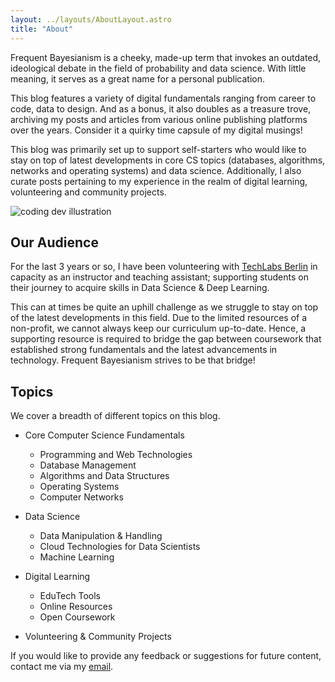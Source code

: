 ```yaml
---
layout: ../layouts/AboutLayout.astro
title: "About"
---
```


Frequent Bayesianism is a cheeky, made-up term that invokes an outdated, ideological debate in the field of probability and data science. With little meaning, it serves as a great name for a personal publication.

This blog features a variety of digital fundamentals ranging from career to code, data to design. And as a bonus, it also doubles as a treasure trove, archiving my posts and articles from various online publishing platforms over the years. Consider it a quirky time capsule of my digital musings!

This blog was primarily set up to support self-starters who would like to stay on top of latest developments in core CS topics (databases, algorithms, networks and operating systems) and data science. Additionally, I also curate posts pertaining to my experience in the realm of digital learning, volunteering and community projects.

<div>
  <img src="/assets/dev.svg" class="sm:w-1/2 mx-auto" alt="coding dev illustration">
</div>

## Our Audience

For the last 3 years or so, I have been volunteering with [TechLabs Berlin](https://techlabs.org/location/berlin) in capacity as an instructor and teaching assistant; supporting students on their journey to acquire skills in Data Science & Deep Learning.

This can at times be quite an uphill challenge as we struggle to stay on top of the latest developments in this field. Due to the limited resources of a non-profit, we cannot always keep our curriculum up-to-date. Hence, a supporting resource is required to bridge the gap between coursework that established strong fundamentals and the latest advancements in technology. Frequent Bayesianism strives to be that bridge!

## Topics

We cover a breadth of different topics on this blog.

- Core Computer Science Fundamentals

  - Programming and Web Technologies
  - Database Management
  - Algorithms and Data Structures
  - Operating Systems
  - Computer Networks

- Data Science

  - Data Manipulation & Handling
  - Cloud Technologies for Data Scientists
  - Machine Learning

- Digital Learning

  - EduTech Tools
  - Online Resources
  - Open Coursework

- Volunteering & Community Projects

If you would like to provide any feedback or suggestions for future content, contact me via my [email](mailto:zrjohn@yahoo.com).
